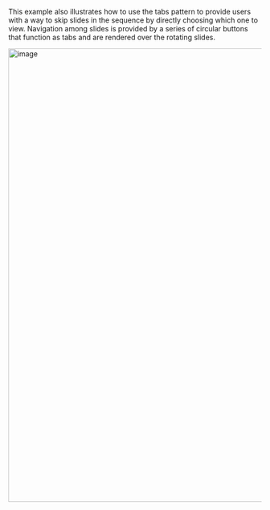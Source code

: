 This example also illustrates how to use the tabs pattern to provide users with a way to skip slides in the sequence by directly choosing which one to view. Navigation among slides is provided by a series of circular buttons that function as tabs and are rendered over the rotating slides. 

<img width="902" alt="image" src="https://github.com/user-attachments/assets/48a76178-73a3-4330-9952-7bbc340b8069">
